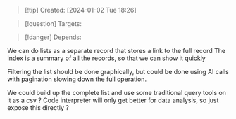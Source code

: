 
>[!tip] Created: [2024-01-02 Tue 18:26]

>[!question] Targets: 

>[!danger] Depends: 

We can do lists as a separate record that stores a link to the full record
The index is a summary of all the records, so that we can show it quickly

Filtering the list should be done graphically, but could be done using AI calls with pagination slowing down the full operation.

We could build up the complete list and use some traditional query tools on it as a csv ?
Code interpreter will only get better for data analysis, so just expose this directly ?